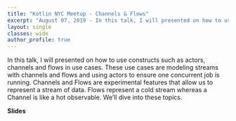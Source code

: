 ```yaml
---
title: "Kotlin NYC Meetup - Channels & Flows"
excerpt: "August 07, 2019 - In this talk, I will presented on how to use constructs such as actors, channels and flows in use cases. These use cases are modeling streams with channels and flows and using actors to ensure one concurrent job is running."
layout: single
classes: wide
author_profile: true
---
```


In this talk, I will presented on how to use constructs such as actors, channels and flows in use cases. These use cases are modeling streams with channels and flows and using actors to ensure one concurrent job is running. Channels and Flows are experimental features that allow us to represent a stream of data. Flows represent a cold stream whereas a Channel is like a hot observable. We’ll dive into these topics.

**Slides**

<script async class="speakerdeck-embed" data-id="5a4e8a2864e54ae0a38b35090d33725b" data-ratio="1.77777777777778" src="//speakerdeck.com/assets/embed.js"></script>  
